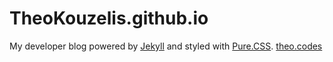 TheoKouzelis.github.io
======================

My developer blog powered by [Jekyll](http://jekyllrb.com/) and styled with [Pure.CSS](http://purecss.io/). [theo.codes](http://theo.codes)

